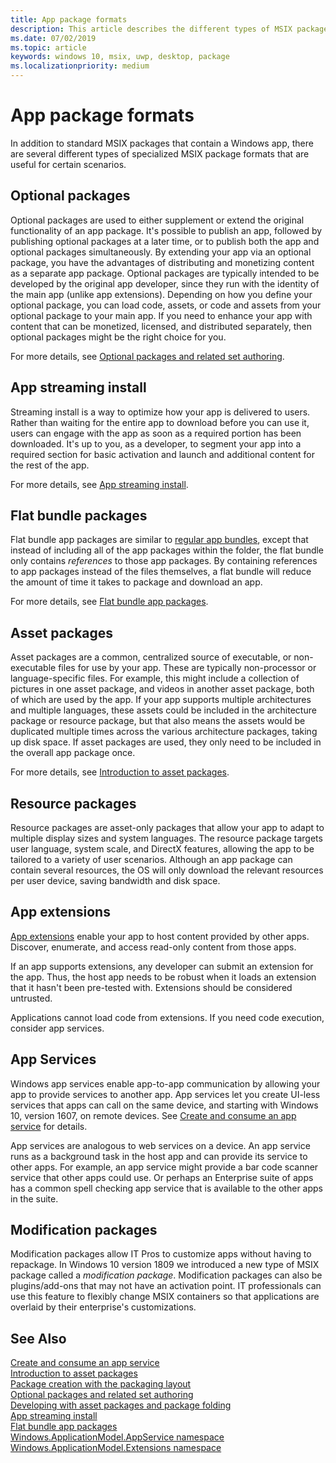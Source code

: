 ```yaml
---
title: App package formats
description: This article describes the different types of MSIX package formats that are useful for certain scenarios.
ms.date: 07/02/2019
ms.topic: article
keywords: windows 10, msix, uwp, desktop, package
ms.localizationpriority: medium
---
```


# App package formats

In addition to standard MSIX packages that contain a Windows app, there are several different types of specialized MSIX package formats that are useful for certain scenarios.

## Optional packages

Optional packages are used to either supplement or extend the original functionality of an app package. It's possible to publish an app, followed by publishing optional packages at a later time, or to publish both the app and optional packages simultaneously. By extending your app via an optional package, you have the advantages of distributing and monetizing content as a separate app package. Optional packages are typically intended to be developed by the original app developer, since they run with the identity of the main app (unlike app extensions). Depending on how you define your optional package, you can load code, assets, or code and assets from your optional package to your main app. If you need to enhance your app with content that can be monetized, licensed, and distributed separately, then optional packages might be the right choice for you. 

For more details, see [Optional packages and related set authoring](optional-packages.md).

## App streaming install

Streaming install is a way to optimize how your app is delivered to users. Rather than waiting for the entire app to download before you can use it, users can engage with the app as soon as a required portion has been downloaded. It's up to you, as a developer, to segment your app into a required section for basic activation and launch and additional content for the rest of the app. 

For more details, see [App streaming install](streaming-install.md).

## Flat bundle packages

Flat bundle app packages are similar to [regular app bundles](packaging-uwp-apps.md#types-of-app-packages), except that instead of including all of the app packages within the folder, the flat bundle only contains *references* to those app packages. By containing references to app packages instead of the files themselves, a flat bundle will reduce the amount of time it takes to package and download an app.

For more details, see [Flat bundle app packages](flat-bundles.md).

## Asset packages

Asset packages are a common, centralized source of executable, or non-executable files for use by your app. These are typically non-processor or language-specific files. For example, this might include a collection of pictures in one asset package, and videos in another asset package, both of which are used by the app. If your app supports multiple architectures and multiple languages, these assets could be included in the architecture package or resource package, but that also means the assets would be duplicated multiple times across the various architecture packages, taking up disk space. If asset packages are used, they only need to be included in the overall app package once. 

For more details, see [Introduction to asset packages](asset-packages.md).

## Resource packages

Resource packages are asset-only packages that allow your app to adapt to multiple display sizes and system languages. The resource package targets user language, system scale, and DirectX features, allowing the app to be tailored to a variety of user scenarios. Although an app package can contain several resources, the OS will only download the relevant resources per user device, saving bandwidth and disk space.

## App extensions

[App extensions](/uwp/api/windows.applicationmodel.appextensions) enable your app to host content provided by other apps. Discover, enumerate, and access read-only content from those apps.

If an app supports extensions, any developer can submit an extension for the app. Thus, the host app needs to be robust when it loads an extension that it hasn't been pre-tested with. Extensions should be considered untrusted.

Applications cannot load code from extensions. If you need code execution, consider app services.

## App Services

Windows app services enable app-to-app communication by allowing your app to provide services to another app. App services let you create UI-less services that apps can call on the same device, and starting with Windows 10, version 1607, on remote devices. See [Create and consume an app service](/windows/uwp/launch-resume/how-to-create-and-consume-an-app-service) for details.

App services are analogous to web services on a device. An app service runs as a background task in the host app and can provide its service to other apps. For example, an app service might provide a bar code scanner service that other apps could use. Or perhaps an Enterprise suite of apps has a common spell checking app service that is available to the other apps in the suite.

## Modification packages 
Modification packages allow IT Pros to customize apps without having to repackage. In Windows 10 version 1809 we introduced a new type of MSIX package called a *modification package*. Modification packages can also be plugins/add-ons that may not have an activation point. IT professionals can use this feature to flexibly change MSIX containers so that applications are overlaid by their enterprise's customizations. 

## See Also

[Create and consume an app service](/windows/uwp/launch-resume/how-to-create-and-consume-an-app-service)  
[Introduction to asset packages](asset-packages.md)  
[Package creation with the packaging layout](packaging-layout.md)  
[Optional packages and related set authoring](optional-packages.md)  
[Developing with asset packages and package folding](package-folding.md)  
[App streaming install](streaming-install.md)  
[Flat bundle app packages](flat-bundles.md)  
[Windows.ApplicationModel.AppService namespace](/uwp/api/Windows.ApplicationModel.AppService)  
[Windows.ApplicationModel.Extensions namespace](/uwp/api/windows.applicationmodel.appextensions)